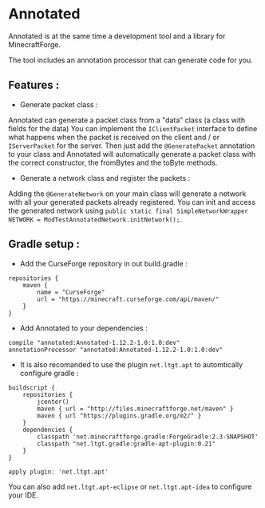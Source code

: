 # Annotated
Annotated is at the same time a development tool and a library for MinecraftForge.

The tool includes an annotation processor that can generate code for you.

## Features :

* Generate packet class :

Annotated can generate a packet class from a "data" class (a class with fields for the data)
You can implement the ``IClientPacket`` interface to define what happens when the packet is received on the client and / or ``IServerPacket`` for the server.
Then just add the ``@GeneratePacket`` annotation to your class and Annotated will automatically generate a packet class with the correct constructor, the fromBytes and the toByte methods.

* Generate a network class and register the packets :

Adding the ``@GenerateNetwork`` on your main class will generate a network with all your generated packets already registered.
You can init and access the generated network using ``public static final SimpleNetworkWrapper NETWORK = ModTestAnnotatedNetwork.initNetwork();``.

## Gradle setup :

* Add the CurseForge repository in out build.gradle :
```
repositories {
    maven {
        name = "CurseForge"
        url = "https://minecraft.curseforge.com/api/maven/"
    }
}
```

* Add Annotated to your dependencies :
```
compile "annotated:Annotated-1.12.2-1.0:1.0:dev"
annotationProcessor "annotated:Annotated-1.12.2-1.0:1.0:dev"
```

* It is also recomanded to use the plugin ``net.ltgt.apt`` to automtically configure gradle :
```
buildscript {
    repositories {
        jcenter()
		maven { url = "http://files.minecraftforge.net/maven" }
        maven { url "https://plugins.gradle.org/m2/" }
    }
    dependencies {
        classpath 'net.minecraftforge.gradle:ForgeGradle:2.3-SNAPSHOT'
        classpath "net.ltgt.gradle:gradle-apt-plugin:0.21"
    }
}

apply plugin: 'net.ltgt.apt'
```
You can also add ``net.ltgt.apt-eclipse`` or ``net.ltgt.apt-idea`` to configure your IDE.
